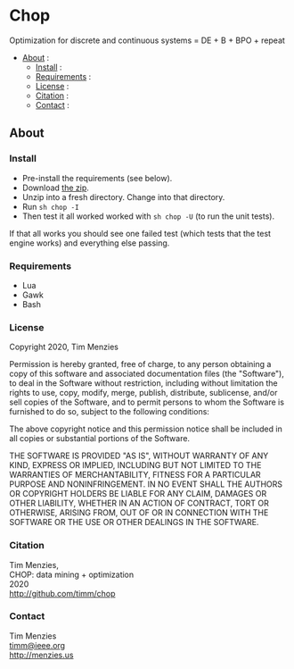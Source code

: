 # Chop

Optimization for discrete and continuous systems = DE + B + BPO + repeat

- [About](#about) : 
    - [Install](#install) : 
    - [Requirements](#requirements) : 
    - [License](#license) : 
    - [Citation](#citation) : 
    - [Contact](#contact) : 

## About

### Install

- Pre-install the  requirements (see below). 
- Download [the zip](https://github.com/timm/chop/archive/master.zip).
- Unzip into a fresh directory. Change into that directory.
- Run `sh chop -I`
- Then test it all worked worked with `sh chop -U` (to run the unit tests).

If that all works you should see one failed test (which tests that the test engine works) and everything else passing.

### Requirements

- Lua
- Gawk
- Bash

### License

Copyright 2020, Tim Menzies

Permission is hereby granted, free of charge, to any person obtaining a copy of this software and associated documentation files (the "Software"), to deal in the Software without restriction, including without limitation the rights to use, copy, modify, merge, publish, distribute, sublicense, and/or sell copies of the Software, and to permit persons to whom the Software is furnished to do so, subject to the following conditions:

The above copyright notice and this permission notice shall be included in all copies or substantial portions of the Software.

THE SOFTWARE IS PROVIDED "AS IS", WITHOUT WARRANTY OF ANY KIND, EXPRESS OR IMPLIED, INCLUDING BUT NOT LIMITED TO THE WARRANTIES OF MERCHANTABILITY, FITNESS FOR A PARTICULAR PURPOSE AND NONINFRINGEMENT. IN NO EVENT SHALL THE AUTHORS OR COPYRIGHT HOLDERS BE LIABLE FOR ANY CLAIM, DAMAGES OR OTHER LIABILITY, WHETHER IN AN ACTION OF CONTRACT, TORT OR OTHERWISE, ARISING FROM, OUT OF OR IN CONNECTION WITH THE SOFTWARE OR THE USE OR OTHER DEALINGS IN THE SOFTWARE.

### Citation

Tim Menzies,  
CHOP: data mining + optimization  
2020  
http://github.com/timm/chop

### Contact

Tim Menzies   
timm@ieee.org  
http://menzies.us


